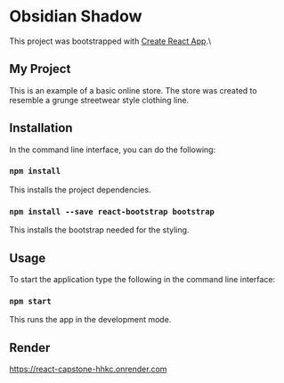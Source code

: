 # Obsidian Shadow

This project was bootstrapped with [Create React App](https://github.com/facebook/create-react-app).\

## My Project

This is an example of a basic online store. The store was created to resemble a grunge streetwear style clothing line.

## Installation

In the command line interface, you can do the following:

### `npm install`

This installs the project dependencies.

### `npm install --save react-bootstrap bootstrap`

This installs the bootstrap needed for the styling.

## Usage

To start the application type the following in the command line interface:

### `npm start`

This runs the app in the development mode.

## Render
https://react-capstone-hhkc.onrender.com  


